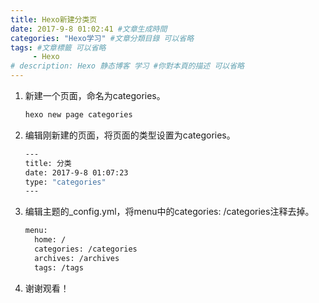 ```yaml
---
title: Hexo新建分类页
date: 2017-9-8 01:02:41 #文章生成時間
categories: "Hexo学习" #文章分類目錄 可以省略
tags: #文章標籤 可以省略
     - Hexo
# description: Hexo 静态博客 学习 #你對本頁的描述 可以省略
---
```


1. 新建一个页面，命名为categories。

    ``` bash
    hexo new page categories
    ```

<!-- more -->

2. 编辑刚新建的页面，将页面的类型设置为categories。

    ``` bash
    ---
    title: 分类
    date: 2017-9-8 01:07:23
    type: "categories"
    ---
    ```

3. 编辑主题的_config.yml，将menu中的categories: /categories注释去掉。

    ``` bash
    menu:
      home: /
      categories: /categories
      archives: /archives
      tags: /tags
    ```

4. 谢谢观看！

